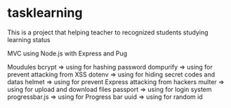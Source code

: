# tasklearning
This is a project that helping teacher to recognized students studying learning status

MVC
using Node.js with Express and Pug

Moudules
bcrypt => using for hashing password
dompurify => using for prevent attacking from XSS
dotenv => using for hiding secret codes and datas
helmet => using for prevent Express attacking from hackers
multer => using for upload and download files
passport => using for login system
progressbar.js => using for Progress bar
uuid => using for random id
